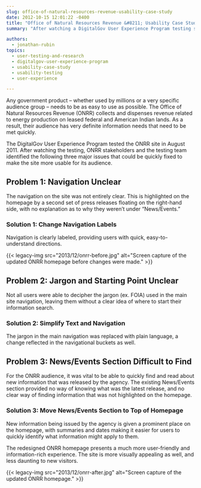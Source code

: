 ```yaml
---
slug: office-of-natural-resources-revenue-usability-case-study
date: 2012-10-15 12:01:22 -0400
title: "Office of Natural Resources Revenue &#8211; Usability Case Study"
summary: "After watching a DigitalGov User Experience Program testing session, ONRR stakeholders and the testing team identified three major issues that could be quickly fixed to make the site more usable for its audience."

authors:
  - jonathan-rubin
topics:
  - user-testing-and-research
  - digitalgov-user-experience-program
  - usability-case-study
  - usability-testing
  - user-experience

---
```


Any government product &#8211; whether used by millions or a very specific audience group &#8211; needs to be as easy to use as possible. The Office of Natural Resources Revenue (ONRR) collects and dispenses revenue related to energy production on leased federal and American Indian lands. As a result, their audience has very definite information needs that need to be met quickly.

The DigitalGov User Experience Program tested the ONRR site in August 2011. After watching the testing, ONRR stakeholders and the testing team identified the following three major issues that could be quickly fixed to make the site more usable for its audience.

## Problem 1: Navigation Unclear

The navigation on the site was not entirely clear. This is highlighted on the homepage by a second set of press releases floating on the right-hand side, with no explanation as to why they weren&#8217;t under “News/Events.”

### Solution 1: Change Navigation Labels

Navigation is clearly labeled, providing users with quick, easy-to-understand directions.

{{< legacy-img src="2013/12/onrr-before.jpg" alt="Screen capture of the updated ONRR homepage before changes were made." >}}

## Problem 2: Jargon and Starting Point Unclear

Not all users were able to decipher the jargon (ex. FOIA) used in the main site navigation, leaving them without a clear idea of where to start their information search.

### Solution 2: Simplify Text and Navigation

The jargon in the main navigation was replaced with plain language, a change reflected in the navigational buckets as well.

## Problem 3: News/Events Section Difficult to Find

For the ONRR audience, it was vital to be able to quickly find and read about new information that was released by the agency. The existing News/Events section provided no way of knowing what was the latest release, and no clear way of finding information that was not highlighted on the homepage.

### Solution 3: Move News/Events Section to Top of Homepage

New information being issued by the agency is given a prominent place on the homepage, with summaries and dates making it easier for users to quickly identify what information might apply to them.

The redesigned ONRR homepage presents a much more user-friendly and information-rich experience. The site is more visually appealing as well, and less daunting to new visitors.

{{< legacy-img src="2013/12/onrr-after.jpg" alt="Screen capture of the updated ONRR homepage." >}}
